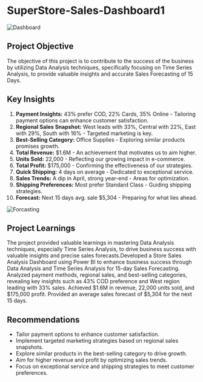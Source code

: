 # SuperStore-Sales-Dashboard1

![Dashboard](https://github.com/belikejishu/SuperStore-Sales-Dashboard/assets/114802016/5f36d952-323c-4ecc-9103-8c205704e49e)

## Project Objective
The objective of this project is to contribute to the success of the business by utilizing Data Analysis techniques, specifically focusing on Time Series Analysis, to provide valuable insights and accurate Sales Forecasting of 15 Days.

## Key Insights
1. **Payment Insights:** 43% prefer COD, 22% Cards, 35% Online - Tailoring payment options can enhance customer satisfaction.
2. **Regional Sales Snapshot:** West leads with 33%, Central with 22%, East with 29%, South with 16% - Targeted marketing is key.
3. **Best-Selling Category:** Office Supplies - Exploring similar products promises growth.
4. **Total Revenue:** $1.6M - An achievement that motivates us to aim higher.
5. **Units Sold:** 22,000 - Reflecting our growing impact in e-commerce.
6. **Total Profit:** $175,000 - Confirming the effectiveness of our strategies.
7. **Quick Shipping:** 4 days on average - Dedicated to exceptional service.
8. **Sales Trends:** A dip in April, strong year-end - Areas for optimization.
9. **Shipping Preferences:** Most prefer Standard Class - Guiding shipping strategies.
10. **Forecast:** Next 15 days avg. sale $5,304 - Preparing for what lies ahead.


![Forcasting](https://github.com/belikejishu/SuperStore-Sales-Dashboard/assets/114802016/fcdf5308-9735-495e-908a-d11871e1c18f)

## Project Learnings
The project provided valuable learnings in mastering Data Analysis techniques, especially Time Series Analysis, to drive business success with valuable insights and precise sales forecasts.Developed a Store Sales Analysis Dashboard using Power BI to enhance business success through Data Analysis and Time Series Analysis for 15-day Sales Forecasting. Analyzed payment methods, regional sales, and best-selling categories, revealing key insights such as 43% COD preference and West region leading with 33% sales. Achieved $1.6M in revenue, 22,000 units sold, and $175,000 profit. Provided an average sales forecast of $5,304 for the next 15 days.

## Recommendations
- Tailor payment options to enhance customer satisfaction.
- Implement targeted marketing strategies based on regional sales snapshots.
- Explore similar products in the best-selling category to drive growth.
- Aim for higher revenue and profit by optimizing sales trends.
- Focus on exceptional service and shipping strategies to meet customer preferences.
  
